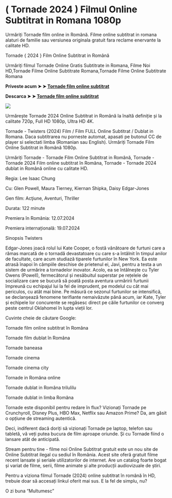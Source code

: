 # ( Tornade 2024 ) Filmul Online Subtitrat in Romana 1080p

Urmăriți Tornade film online in Română. Filme online subtitrat in romana alaturi de familie sau versiunea originala gratuit fara reclame enervante la calitate HD.

Tornade { 2024 } Film Online Subtitrat in Română

Urmăriți filmul Tornade Online Gratis Subtitrate in Romana, Filme Noi HD,Tornade Filme Online Subtitrate Romana,Tornade Filme Online Subtitrate Romana

**Priveste acum ➤ ➤ [Tornade film online subtitrat](https://t.co/Otl9TdyG0S)**

**Descarca ➤ ➤ [Tornade film online subtitrat](https://t.co/Otl9TdyG0S)**

<img src="https://static.cinemagia.ro/img/resize/db/movie/32/96/301/twisters-710606l-1600x1200-n-c6487b39.jpg" />

Urmărește Tornade 2024 Online Subtitrat in Română la înaltă definiție și la calitate 720p, Full HD 1080p, Ultra HD 4K.

Tornade - Twisters (2024) Film / Film FULL Online Subtitrat / Dublat in Romana. Daca subtitrarea nu porneste automat, apasati pe butonul CC de player si selectati limba (Romanian sau English). Urmăriți Tornade Film Online Subtitrat in Română 1080p.

Urmăriți Tornade - Tornade Film Online Subtitrat in Română, Tornade - Tornade 2024 Film online subtitrat în Româna, Tornade - Tornade 2024 dublat in Română online cu calitate HD.

Regia: Lee Isaac Chung

Cu: Glen Powell, Maura Tierney, Kiernan Shipka, Daisy Edgar-Jones

Gen film: Acţiune, Aventuri, Thriller

Durata: 122 minute

Premiera în România: 12.07.2024

Premiera internațională: 19.07.2024

Sinopsis Twisters

Edgar-Jones joacă rolul lui Kate Cooper, o fostă vânătoare de furtuni care a rămas marcată de o tornadă devastatoare cu care s-a întâlnit în timpul anilor de facultate, care acum studiază tiparele furtunilor în New York. Ea este atrasă înapoi în câmpiile deschise de prietenul ei, Javi, pentru a testa a un sistem de urmărire a tornadelor inovator. Acolo, ea se întâlnește cu Tyler Owens (Powell), fermecătorul și nesăbuitul superstar pe rețelele de socializare care se bucură să poată posta aventura urmăririi furtunii împreună cu echipajul lui la fel de imprudent, pe modelul cu cât mai periculos, cu atât mai bine.
Pe măsură ce sezonul furtunilor se intensifică, se declanșează  fenomene terifiante nemaivăzute până acum, iar Kate, Tyler și echipele lor concurente se regăsesc direct pe căile furtunilor ce converg peste centrul Oklahomei în lupta vieții lor.

Cuvinte cheie de căutare Google:

Tornade film online subtitrat în Româna

Tornade film dublat în Româna

Tornade baneasa

Tornade cinema

Tornade cinema city

Tornade in Româna online

Tornade dublat in Româna trilulilu

Tornade dublat in limba Româna

Tornade este disponibil pentru redare în flux? Vizionați Tornade pe Crunchyroll, Disney Plus, HBO Max, Netflix sau Amazon Prime? Da, am găsit o opțiune de streaming autentică.

Deci, indiferent dacă doriți să vizionați Tornade pe laptop, telefon sau tabletă, vă veți putea bucura de film aproape oriunde. Și cu Tornade fiind o lansare atât de anticipată.

Stream pentru tine - filme noi Online Subtitrat gratuit este un nou site de Online Subtitrat ilegal cu sediul în România. Acest site oferă gratuit filme recent lansate și seriale utilizatorilor de internet. Are un catalog foarte bogat și variat de filme, serii, filme animate și alte producții audiovizuale de știri.

Pentru a viziona filmul Tornade (2024) online subtitrat în română în HD, trebuie doar să accesați linkul oferit mai sus. E la fel de simplu, nu?

O zi buna “Multumesc”
